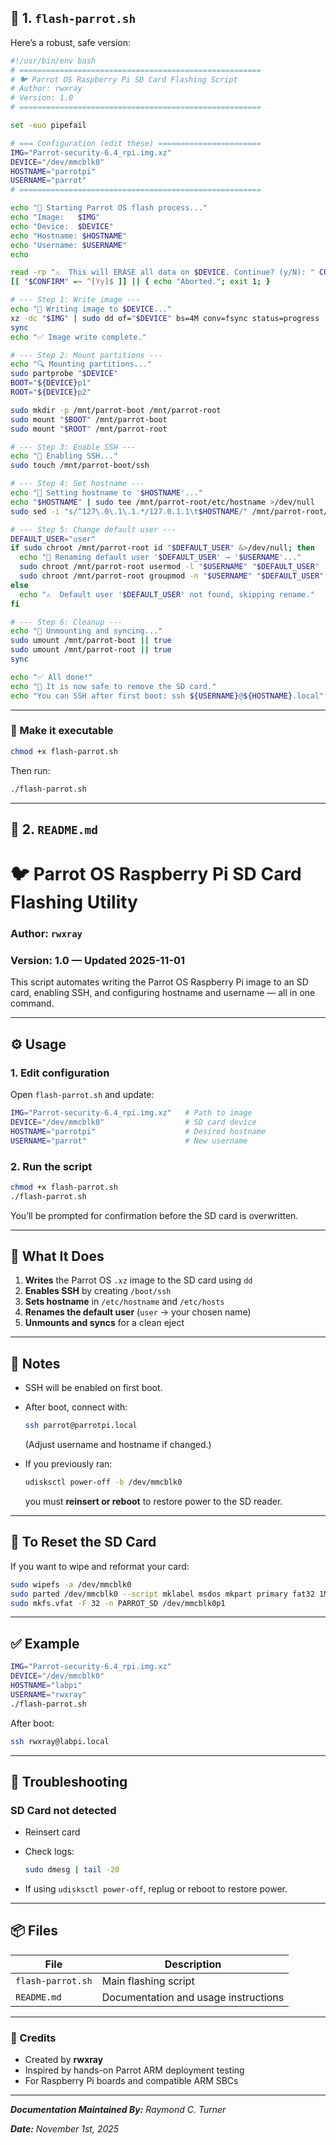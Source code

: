 ## 🧩 1. `flash-parrot.sh`

Here’s a robust, safe version:

```bash
#!/usr/bin/env bash
# ======================================================
# 🐦 Parrot OS Raspberry Pi SD Card Flashing Script
# Author: rwxray
# Version: 1.0
# ======================================================

set -euo pipefail

# === Configuration (edit these) =======================
IMG="Parrot-security-6.4_rpi.img.xz"
DEVICE="/dev/mmcblk0"
HOSTNAME="parrotpi"
USERNAME="parrot"
# ======================================================

echo "🚀 Starting Parrot OS flash process..."
echo "Image:   $IMG"
echo "Device:  $DEVICE"
echo "Hostname: $HOSTNAME"
echo "Username: $USERNAME"
echo

read -rp "⚠️  This will ERASE all data on $DEVICE. Continue? (y/N): " CONFIRM
[[ "$CONFIRM" =~ ^[Yy]$ ]] || { echo "Aborted."; exit 1; }

# --- Step 1: Write image ---
echo "📝 Writing image to $DEVICE..."
xz -dc "$IMG" | sudo dd of="$DEVICE" bs=4M conv=fsync status=progress
sync
echo "✅ Image write complete."

# --- Step 2: Mount partitions ---
echo "🔍 Mounting partitions..."
sudo partprobe "$DEVICE"
BOOT="${DEVICE}p1"
ROOT="${DEVICE}p2"

sudo mkdir -p /mnt/parrot-boot /mnt/parrot-root
sudo mount "$BOOT" /mnt/parrot-boot
sudo mount "$ROOT" /mnt/parrot-root

# --- Step 3: Enable SSH ---
echo "🔑 Enabling SSH..."
sudo touch /mnt/parrot-boot/ssh

# --- Step 4: Set hostname ---
echo "🧭 Setting hostname to '$HOSTNAME'..."
echo "$HOSTNAME" | sudo tee /mnt/parrot-root/etc/hostname >/dev/null
sudo sed -i "s/^127\.0\.1\.1.*/127.0.1.1\t$HOSTNAME/" /mnt/parrot-root/etc/hosts

# --- Step 5: Change default user ---
DEFAULT_USER="user"
if sudo chroot /mnt/parrot-root id "$DEFAULT_USER" &>/dev/null; then
  echo "👤 Renaming default user '$DEFAULT_USER' → '$USERNAME'..."
  sudo chroot /mnt/parrot-root usermod -l "$USERNAME" "$DEFAULT_USER"
  sudo chroot /mnt/parrot-root groupmod -n "$USERNAME" "$DEFAULT_USER"
else
  echo "⚠️  Default user '$DEFAULT_USER' not found, skipping rename."
fi

# --- Step 6: Cleanup ---
echo "🧹 Unmounting and syncing..."
sudo umount /mnt/parrot-boot || true
sudo umount /mnt/parrot-root || true
sync

echo "✅ All done!"
echo "🔌 It is now safe to remove the SD card."
echo "You can SSH after first boot: ssh ${USERNAME}@${HOSTNAME}.local"
```

---

### 🔧 Make it executable

```bash
chmod +x flash-parrot.sh
```

Then run:

```bash
./flash-parrot.sh
```

---

## 📘 2. `README.md`


# 🐦 Parrot OS Raspberry Pi SD Card Flashing Utility

### Author: `rwxray`
### Version: 1.0 — Updated 2025-11-01

This script automates writing the Parrot OS Raspberry Pi image to an SD card, enabling SSH, and configuring hostname and username — all in one command.

---

## ⚙️ Usage

### 1. Edit configuration
Open `flash-parrot.sh` and update:
```bash
IMG="Parrot-security-6.4_rpi.img.xz"   # Path to image
DEVICE="/dev/mmcblk0"                  # SD card device
HOSTNAME="parrotpi"                    # Desired hostname
USERNAME="parrot"                      # New username
````

### 2. Run the script

```bash
chmod +x flash-parrot.sh
./flash-parrot.sh
```

You’ll be prompted for confirmation before the SD card is overwritten.

---

## 🧩 What It Does

1. **Writes** the Parrot OS `.xz` image to the SD card using `dd`
2. **Enables SSH** by creating `/boot/ssh`
3. **Sets hostname** in `/etc/hostname` and `/etc/hosts`
4. **Renames the default user** (`user` → your chosen name)
5. **Unmounts and syncs** for a clean eject

---

## 🧠 Notes

* SSH will be enabled on first boot.
* After boot, connect with:

  ```bash
  ssh parrot@parrotpi.local
  ```

  (Adjust username and hostname if changed.)
* If you previously ran:

  ```bash
  udisksctl power-off -b /dev/mmcblk0
  ```

  you must **reinsert or reboot** to restore power to the SD reader.

---

## 🧼 To Reset the SD Card

If you want to wipe and reformat your card:

```bash
sudo wipefs -a /dev/mmcblk0
sudo parted /dev/mmcblk0 --script mklabel msdos mkpart primary fat32 1MiB 100%
sudo mkfs.vfat -F 32 -n PARROT_SD /dev/mmcblk0p1
```

---

## ✅ Example

```bash
IMG="Parrot-security-6.4_rpi.img.xz"
DEVICE="/dev/mmcblk0"
HOSTNAME="labpi"
USERNAME="rwxray"
./flash-parrot.sh
```

After boot:

```bash
ssh rwxray@labpi.local
```

---

## 🧯 Troubleshooting

### SD Card not detected

* Reinsert card
* Check logs:

  ```bash
  sudo dmesg | tail -20
  ```
* If using `udisksctl power-off`, replug or reboot to restore power.

---

## 📦 Files

| File              | Description                          |
| ----------------- | ------------------------------------ |
| `flash-parrot.sh` | Main flashing script                 |
| `README.md`       | Documentation and usage instructions |

---

### 🧩 Credits

* Created by **rwxray**
* Inspired by hands-on Parrot ARM deployment testing
* For Raspberry Pi boards and compatible ARM SBCs

---

_**Documentation Maintained By:** Raymond C. Turner_

_**Date:** November 1st, 2025_